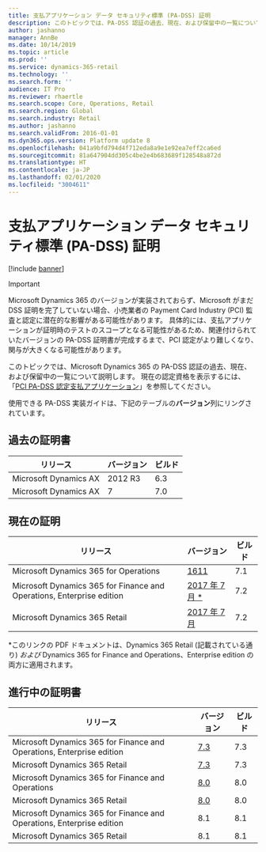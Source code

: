 ```yaml
---
title: 支払アプリケーション データ セキュリティ標準 (PA-DSS) 証明
description: このトピックでは、PA-DSS 認証の過去、現在、および保留中の一覧について説明します。
author: jashanno
manager: AnnBe
ms.date: 10/14/2019
ms.topic: article
ms.prod: ''
ms.service: dynamics-365-retail
ms.technology: ''
ms.search.form: ''
audience: IT Pro
ms.reviewer: rhaertle
ms.search.scope: Core, Operations, Retail
ms.search.region: Global
ms.search.industry: Retail
ms.author: jashanno
ms.search.validFrom: 2016-01-01
ms.dyn365.ops.version: Platform update 8
ms.openlocfilehash: 041a9bfd794d4f712eda8a9e1e92ea7eff2ca6ed
ms.sourcegitcommit: 81a647904dd305c4be2e4b683689f128548a872d
ms.translationtype: HT
ms.contentlocale: ja-JP
ms.lasthandoff: 02/01/2020
ms.locfileid: "3004611"
---
```

# <a name="payment-application-data-security-standards-pa-dss-certification"></a>支払アプリケーション データ セキュリティ標準 (PA-DSS) 証明

[!include [banner](../includes/banner.md)]

> [!IMPORTANT]
> Microsoft Dynamics 365 のバージョンが実装されておらず、Microsoft がまだ DSS 証明を完了していない場合、小売業者の Payment Card Industry (PCI) 監査と認定に潜在的な影響がある可能性があります。 具体的には、支払アプリケーションが証明時のテストのスコープとなる可能性があるため、関連付けられていたバージョンの PA-DSS 証明書が完成するまで、PCI 認定がより難しくなり、関与が大きくなる可能性があります。

このトピックでは、Microsoft Dynamics 365 の PA-DSS 認証の過去、現在、および保留中の一覧について説明します。 現在の認定資格を表示するには、「[PCI PA-DSS 認定支払アプリケーション](https://www.pcisecuritystandards.org/assessors_and_solutions/payment_applications)」を参照してください。

使用できる PA-DSS 実装ガイドは、下記のテーブルの**バージョン**列にリングされています。

## <a name="past-certification"></a>過去の証明書

| リリース | バージョン  | ビルド  |
| ----------------------|-------- | ----------- |
| Microsoft Dynamics AX | 2012 R3  | 6.3 |
| Microsoft Dynamics AX | 7        | 7.0  |

## <a name="current-certification"></a>現在の証明

| リリース  | バージョン | ビルド  |
| ----------------------------|---------------------- | ----------- |
| Microsoft Dynamics 365 for Operations | [1611](https://mbs.microsoft.com/customersource/northamerica/365Enterprise/learning/documentation/installation-setup-guides/PADSSImplementationguide365Operations) | 7.1  |
| Microsoft Dynamics 365 for Finance and Operations, Enterprise edition | [2017 年 7 月 *](https://mbs.microsoft.com/customersource/Global/365Enterprise/learning/documentation/installation-setup-guides/msd365retailpadssguide)  | 7.2 |
| Microsoft Dynamics 365 Retail | [2017 年 7 月](https://mbs.microsoft.com/customersource/Global/365Enterprise/learning/documentation/installation-setup-guides/msd365retailpadssguide) | 7.2  |

\*このリンクの PDF ドキュメントは、Dynamics 365 Retail (記載されている通り) *および* Dynamics 365 for Finance and Operations、Enterprise edition の両方に適用されます。

## <a name="certification-in-progress"></a>進行中の証明書

| リリース  | バージョン | ビルド |
| ---------------------------|----------------------- | ----------- |
| Microsoft Dynamics 365 for Finance and Operations, Enterprise edition | [7.3](https://mbs.microsoft.com/customersource/Global/365Enterprise/learning/documentation/installation-setup-guides/msd365retailpadssguide73) | 7.3 |
| Microsoft Dynamics 365 Retail | [7.3](https://mbs.microsoft.com/customersource/Global/365Enterprise/learning/documentation/installation-setup-guides/msd365retailpadssguide73) | 7.3 |
| Microsoft Dynamics 365 for Finance and Operations | [8.0](https://mbs.microsoft.com/customersource/northamerica/AX/learning/documentation/installation-setup-guides/msd365PADSSImplGuide8) | 8.0 |
| Microsoft Dynamics 365 Retail | [8.0](https://mbs.microsoft.com/customersource/northamerica/AX/learning/documentation/installation-setup-guides/msd365PADSSImplGuide8)  | 8.0 |
| Microsoft Dynamics 365 for Finance and Operations, Enterprise edition | 8.1 | 8.1 |
| Microsoft Dynamics 365 Retail | 8.1  | 8.1 |

